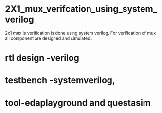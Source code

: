 # 2X1_mux_verifcation_using_system_verilog
2x1 mux is verification is done using system verilog. For verification of mux all component are designed and simulated .
# rtl design -verilog 
# testbench -systemverilog, 
# tool-edaplayground and questasim
